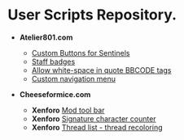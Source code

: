 # User Scripts Repository.

- **Atelier801.com**  
	- [Custom Buttons for Sentinels](https://github.com/Jordy19/UserScripts/blob/master/Atelier801.com/Custom_buttons_sentinel.user.js)  
	- [Staff badges](https://github.com/Jordy19/UserScripts/blob/master/Atelier801/Staff_badges.user.js)  
	- [Allow white-space in quote BBCODE tags](https://github.com/Jordy19/UserScripts/blob/master/Atelier801/Whitespace_in_quote_tags.user.js)  
	- [Custom navigation menu](https://github.com/Jordy19/UserScripts/blob/master/Atelier801/custom_navigation_menu.user.js)  
	   
- **Cheeseformice.com**  
	- **Xenforo** [Mod tool bar](https://github.com/Jordy19/UserScripts/blob/master/Cheeseformice.com/Xenforo_Mod_tool_bar.user)  
	- **Xenforo** [Signature character counter](https://github.com/Jordy19/UserScripts/blob/master/Cheeseformice.com/Xenforo_signature_character_counter.user)  
	- **Xenforo** [Thread list - thread recoloring](https://github.com/Jordy19/UserScripts/blob/master/Cheeseformice.com/Xenforo_thread_list_styler.user)  
